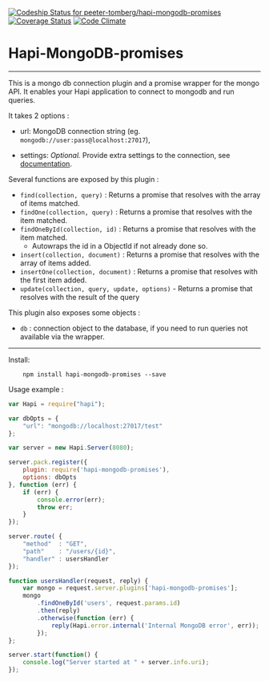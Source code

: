 [ ![Codeship Status for peeter-tomberg/hapi-mongodb-promises](https://codeship.io/projects/6d63ee10-02c1-0132-49a3-5eecd43daaed/status?branch=master)](https://codeship.io/projects/30317)
[![Coverage Status](https://coveralls.io/repos/peeter-tomberg/hapi-mongodb-promises/badge.png)](https://coveralls.io/r/peeter-tomberg/hapi-mongodb-promises)
[![Code Climate](https://codeclimate.com/github/peeter-tomberg/hapi-mongodb-promises/badges/gpa.svg)](https://codeclimate.com/github/peeter-tomberg/hapi-mongodb-promises)

# Hapi-MongoDB-promises

---------------------

This is a mongo db connection plugin and a promise wrapper for the mongo API. It enables your Hapi application to connect to mongodb and run queries. 

It takes 2 options :

- url: MongoDB connection string (eg. `mongodb://user:pass@localhost:27017`),

- settings: *Optional.* Provide extra settings to the connection, see [documentation](http://mongodb.github.io/node-mongodb-native/driver-articles/mongoclient.html#mongoclient-connect-options).

Several functions are exposed by this plugin :

- `find(collection, query)` : Returns a promise that resolves with the array of items matched.
- `findOne(collection, query)` : Returns a promise that resolves with the item matched.
- `findOneById(collection, id)` : Returns a promise that resolves with the item matched. 
    -   Autowraps the id in a ObjectId if not already done so.
- `insert(collection, document)` : Returns a promise that resolves with the array of items added.
- `insertOne(collection, document)` : Returns a promise that resolves with the first item added.
- `update(collection, query, update, options)` - Returns a promise that resolves with the result of the query

This plugin also exposes some objects :

- `db` : connection object to the database, if you need to run queries not available via the wrapper.

-----------------

Install:

```
    npm install hapi-mongodb-promises --save
```

Usage example :
```js
var Hapi = require("hapi");

var dbOpts = {
    "url": "mongodb://localhost:27017/test"
};

var server = new Hapi.Server(8080);

server.pack.register({
    plugin: require('hapi-mongodb-promises'),
    options: dbOpts
}, function (err) {
    if (err) {
        console.error(err);
        throw err;
    }
});

server.route( {
    "method"  : "GET",
    "path"    : "/users/{id}",
    "handler" : usersHandler
});

function usersHandler(request, reply) {
    var mongo = request.server.plugins['hapi-mongodb-promises'];
    mongo
        .findOneById('users', request.params.id)
        .then(reply)
        .otherwise(function (err) {
            reply(Hapi.error.internal('Internal MongoDB error', err));
        });
};

server.start(function() {
    console.log("Server started at " + server.info.uri);
});
```